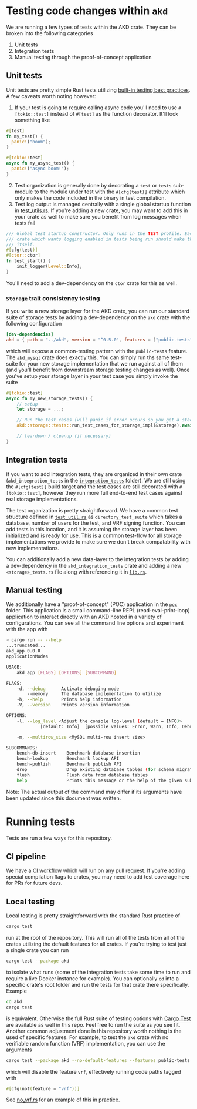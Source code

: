 # Testing code changes within `akd`

We are running a few types of tests within the AKD crate. They can be broken into the following categories

1. Unit tests
2. Integration tests
3. Manual testing through the proof-of-concept application

## Unit tests

Unit tests are pretty simple Rust tests utilizing [built-in testing best practices](https://doc.rust-lang.org/book/ch11-01-writing-tests.html). A few caveats worth noting however:

1. If your test is going to require calling async code you'll need to use ```#[tokio::test]``` instead of ```#[test]``` as the function decorator. It'll look something like
```rust
#[test]
fn my_test() {
  panic!("boom");
}

#[tokio::test]
async fn my_async_test() {
  panic!("async boom!");
}
```
2. Test organization is generally done by decorating a ```test``` or ```tests``` sub-module to the module under test with the ```#[cfg(test)]``` attribute which only makes the code included in the binary in test compilation.
3. Test log output is managed centrally with a single global startup function in [test_utils.rs](akd/src/test_utils.rs). If you're adding a new crate, you may want to add this in your crate as well to make sure you benefit from log messages when tests fail
```rust
/// Global test startup constructor. Only runs in the TEST profile. Each
/// crate which wants logging enabled in tests being run should make this call
/// itself.
#[cfg(test)]
#[ctor::ctor]
fn test_start() {
    init_logger(Level::Info);
}
```
You'll need to add a dev-dependency on the `ctor` crate for this as well.

### `Storage` trait consistency testing

If you write a new storage layer for the AKD crate, you can run our standard suite of storage tests by adding a dev-dependency on the `akd` crate with the following configuration

```toml
[dev-dependencies]
akd = { path = "../akd", version = "^0.5.0", features = ["public-tests", "serde"] }
```

which will expose a common-testing pattern with the `public-tests` feature. The [`akd_mysql`](akd_mysql/src/mysql_db_tests.rs) crate does exactly this. You can simply run ths same test-suite for your new storage implementation that we run against all of them (and you'll benefit from downstream storage testing changes as well). Once you've setup your storage layer in your test case you simply invoke the suite

```rust
#[tokio::test]
async fn my_new_storage_tests() {
    // setup
    let storage = ...;

    // Run the test cases (will panic if error occurs so you get a stack trace)
    akd::storage::tests::run_test_cases_for_storage_impl(&storage).await;

    // teardown / cleanup (if necessary)
}
```

## Integration tests

If you want to add integration tests, they are organized in their own crate (`akd_integration_tests` in the [`integration_tests`](integration_tests/src) folder). We are still using the `#[cfg(test)]` build target and the test cases are still decorated with `#[tokio::test]`, however they run more full end-to-end test cases against real storage implementations.

The test organization is pretty straightforward. We have a common test structure defined in [`test_util.rs`](integration_tests/src/test_util.rs) as `directory_test_suite` which takes a database, number of users for the test, and VRF signing function. You can add tests in this location, and it is assuming the storage layer has been initialized and is ready for use. This is a common test-flow for all storage implementations we provide to make sure we don't break compatability with new implementations.

You can additionally add a new data-layer to the integration tests by adding a dev-dependency in the `akd_integration_tests` crate and adding a new `<storage>_tests.rs` file along with referencing it in [`lib.rs`](integration_tests/src/lib.rs).

## Manual testing

We additionally have a "proof-of-concept" (POC) application in the [`poc`](poc/src) folder. This application is a small command-line REPL (read-eval-print-loop) application to interact directly with an AKD hosted in a variety of configurations. You can see all the command line options and experiment with the app with

```bash
> cargo run -- --help
...truncated...
akd_app 0.0.0
applicationModes

USAGE:
    akd_app [FLAGS] [OPTIONS] [SUBCOMMAND]

FLAGS:
    -d, --debug      Activate debuging mode
        --memory     The database implementation to utilize
    -h, --help       Prints help information
    -V, --version    Prints version information

OPTIONS:
    -l, --log_level <Adjust the console log-level (default = INFO)>
             [default: Info]  [possible values: Error, Warn, Info, Debug, Trace]

    -m, --multirow_size <MySQL multi-row insert size>                   [default: 100]

SUBCOMMANDS:
    bench-db-insert    Benchmark database insertion
    bench-lookup       Benchmark lookup API
    bench-publish      Benchmark publish API
    drop               Drop existing database tables (for schema migration etc.)
    flush              Flush data from database tables
    help               Prints this message or the help of the given subcommand(s)
```

Note: The actual output of the command may differ if its arguments have been updated since this document was written.

# Running tests

Tests are run a few ways for this repository.

## CI pipeline

We have a [CI workflow](.github/ci.yml) which will run on any pull request. If you're adding special compilation flags to crates, you may need to add test coverage here for PRs for future devs.

## Local testing

Local testing is pretty straightforward with the standard Rust practice of

```bash
cargo test
```

run at the root of the repository. This will run all of the tests from all of the crates utilizing the default features for all crates. If you're trying to test just a single crate you can run

```bash
cargo test --package akd
```

to isolate what runs (some of the integration tests take some time to run and require a live Docker instance for example). You can optionally `cd` into a specific crate's root folder and run the tests for that crate there specifically. Example

```bash
cd akd
cargo test
```

is equivalent. Otherwise the full Rust suite of testing options with [Cargo Test](https://doc.rust-lang.org/cargo/commands/cargo-test.html) are available as well in this repo. Feel free to run the suite as you see fit. Another common adjustment done in this repository worth nothing is the used of specific features. For example, to test the `akd` crate with no verifiable random function (VRF) implementation, you can use the arguments

```bash
cargo test --package akd --no-default-features --features public-tests
```

which will disable the feature `vrf`, effectively running code paths tagged with

```rust
#[cfg(not(feature = "vrf"))]
```

See [no_vrf.rs](akd/src/ecvrf/no_vrf.rs) for an example of this in practice.
